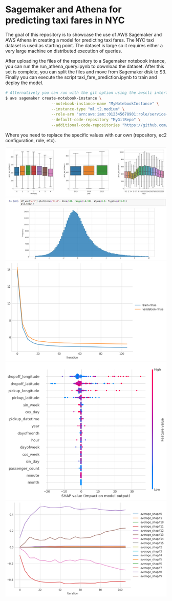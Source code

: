 # Sagemaker and Athena for predicting taxi fares in NYC

The goal of this repository is to showcase the use of AWS Sagemaker and AWS Athena in creating a model for predicting taxi fares.
The NYC taxi dataset is used as starting point. The dataset is large so it requires either a very large machine on distributed
execution of queries. 

After uploading the files of the repository to a Sagemaker notebook intance, you can run the run_athena_query.ipynb to download the dataset.
After this set is complete, you can split the files and move from Sagemaker disk to S3. 
Finally you can execute the script taxi_fare_prediction.ipynb to train and deploy the model. 

```bash
# Alternatively you can run with the git option using the awscli interface: 
$ aws sagemaker create-notebook-instance \
                    --notebook-instance-name "MyNotebookInstance" \
                    --instance-type "ml.t2.medium" \
                    --role-arn "arn:aws:iam::012345678901:role/service-role/AmazonSageMaker-ExecutionRole-20181129T121390" \
                    --default-code-repository "MyGitRepo" \
                    --additional-code-repositories "https://github.com/AndreasMerentitis/Sagemaker-Athena-NYC-taxi"
```

Where you need to replace the specific values with our own (repository, ec2 configuration, role, etc).

![relative path 1](/feature_exploration.jpeg?raw=true "feature_exploration.jpeg")
![relative path 2](/residuals.jpeg?raw=true "residuals.jpeg")
![relative path 3](/validation_error.png?raw=true "validation_error.png")
![relative path 4](/features_shap.png?raw=true "features_shap.png")
![relative path 5](/shap_feature_importance.png?raw=true "shap_feature_importance.png")


